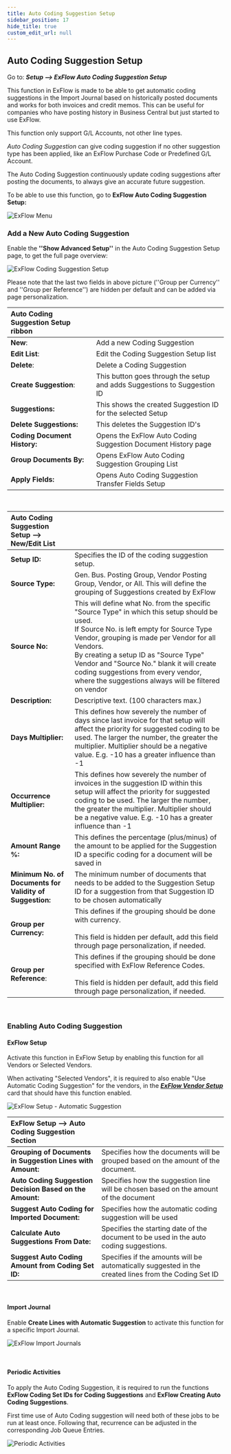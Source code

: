 ```yaml
---
title: Auto Coding Suggestion Setup
sidebar_position: 17
hide_title: true
custom_edit_url: null
---
```

## Auto Coding Suggestion Setup

Go to: ***Setup --> ExFlow Auto Coding Suggestion Setup***<br/>

This function in ExFlow is made to be able to get automatic coding suggestions in the Import Journal based on historically posted documents and works for both invoices and credit memos. This can be useful for companies who have posting history in Business Central but just started to use ExFlow.<br/>

This function only support G/L Accounts, not other line types. 

*Auto Coding Suggestion* can give coding suggestion if no other suggestion type has been applied, like an ExFlow Purchase Code or Predefined G/L Account. <br/>

 The Auto Coding Suggestion continuously update coding suggestions after posting the documents, to always give an accurate future suggestion.<br/>

To be able to use this function, go to **ExFlow Auto Coding Suggestion Setup:** <br/>

![ExFlow Menu](@site/static/img/media/exflow-meny-auto-coding-001.png) <br/>


### Add a New Auto Coding Suggestion

Enable the **''Show Advanced Setup''** in the Auto Coding Suggestion Setup page, to get the full page overview:

![ExFlow Coding Suggestion Setup](@site/static/img/media/coding-suggestion-setup-001.png)

Please note that the last two fields in above picture (''Group per Currency'' and ''Group per Reference'') are hidden per default and can be added via page personalization.

| Auto Coding Suggestion Setup ribbon     |	|
|:-|:-|
| **New**:    | Add a new Coding Suggestion
| **Edit List**:    | Edit the Coding Suggestion Setup list
| **Delete**:    | Delete a Coding Suggestion
| **Create Suggestion**:    | This button goes through the setup and adds Suggestions to Suggestion ID
| **Suggestions:**          | This shows the created Suggestion ID for the selected Setup
| **Delete Suggestions:**   | This deletes the Suggestion ID's
| **Coding Document History:**   | Opens the ExFlow Auto Coding Suggestion Document History page
| **Group Documents By:**   | Opens ExFlow Auto Coding Suggestion Grouping List
| **Apply Fields:**   | Opens Auto Coding Suggestion Transfer Fields Setup

<br/>

| Auto Coding Suggestion Setup --> New/Edit List      |	|
|:-|:-|
| **Setup ID:**                                          |Specifies the ID of the coding suggestion setup.
| **Source Type:**                                          |Gen. Bus. Posting Group, Vendor Posting Group, Vendor, or All. This will define the grouping of Suggestions created by ExFlow
| **Source No:**                                            | This will define what No. from the specific "Source Type" in which this setup should be used. <br/>If Source No. is left empty for Source Type Vendor, grouping is made per Vendor for all Vendors.   <br/>By creating a setup ID as "Source Type" Vendor and "Source No." blank it will create coding suggestions from every vendor, where the suggestions always will be filtered on vendor
| **Description:**                                          | Descriptive text. (100 characters max.)
| **Days Multiplier:**                                      | This defines how severely the number of days since last invoice for that setup will affect the priority for suggested coding to be used. The larger the number, the greater the multiplier. Multiplier should be a negative value. E.g. -10 has a greater influence than -1
| **Occurrence Multiplier:**                                | This defines how severely the number of invoices in the suggestion ID within this setup will affect the priority for suggested coding to be used. The larger the number, the greater the multiplier. Multiplier should be a negative value. E.g. -10 has a greater influence than -1
| **Amount Range %:**                                       |This defines the percentage (plus/minus) of the amount to be applied for the Suggestion ID a specific coding for a document will be saved in
| **Minimum No. of Documents for Validity of Suggestion:**  | The minimum number of documents that needs to be added to the Suggestion Setup ID for a suggestion from that Suggestion ID to be chosen automatically
| **Group per Currency:**                                   | This defines if the grouping should be done with currency. <br/><br/> This field is hidden per default, add this field through page personalization, if needed.
| **Group per Reference**:                                  | This defines if the grouping should be done specified with ExFlow Reference Codes. <br/><br/> This field is hidden per default, add this field through page personalization, if needed.


<br/>

### Enabling Auto Coding Suggestion

#### ExFlow Setup

Activate this function in ExFlow Setup by enabling this function for all Vendors or Selected Vendors.

When activating "Selected Vendors", it is required to also enable "Use Automatic Coding Suggestion" for the vendors, in the [***ExFlow Vendor Setup***](https://docs.exflow.cloud/business-central/docs/user-manual/business-functionality/vendor-setup) card that should have this function enabled. 

![ExFlow Setup - Automatic Suggestion](@site/static/img/media/exflow-setup-automatic-suggestion-001.png)

| ExFlow Setup --> Auto Coding Suggestion Section     |	|
|:-|:-|
| **Grouping of Documents in Suggestion Lines with Amount:**    | Specifies how the documents will be grouped based on the amount of the document.
| **Auto Coding Suggestion Decision Based on the Amount:**           |Specifies how the suggestion line will be chosen based on the amount of the document
| **Suggest Auto Coding for Imported Document:**           | Specifies how the automatic coding suggestion will be used
| **Calculate Auto Suggestions From Date:**                          | Specifies the starting date of the document to be used in the auto coding suggestions.
| **Suggest Auto Coding Amount from Coding Set ID:**       | Specifies if the amounts will be automatically suggested in the created lines from the Coding Set ID

<br/>

#### Import Journal

Enable **Create Lines with Automatic Suggestion** to activate this function for a specific Import Journal.

![ExFlow Import Journals](@site/static/img/media/import-journals-008.png)

<br/>

#### Periodic Activities

To apply the Auto Coding Suggestion, it is required to run the functions **ExFlow Coding Set IDs for Coding Suggestions** and **ExFlow Creating Auto Coding Suggestions**. <br/>

First time use of Auto Coding suggestion will need both of these jobs to be run at least once. Following that, recurrence can be adjusted in the corresponding Job Queue Entries.

![Periodic Activities](@site/static/img/media/exflow-menu-005-periodic-activities.png)
